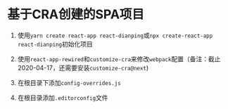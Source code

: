 # 基于CRA创建的SPA项目

1. 使用`yarn create react-app react-dianping`或`npx create-react-app react-dianping`初始化项目

2. 使用`react-app-rewired`和`customize-cra`来修改`webpack`配置（备注：截止2020-04-17，还需要安装`customize-cra@next`)

3. 在根目录下添加`config-overrides.js`

4. 在根目录添加`.editorconfig`文件
